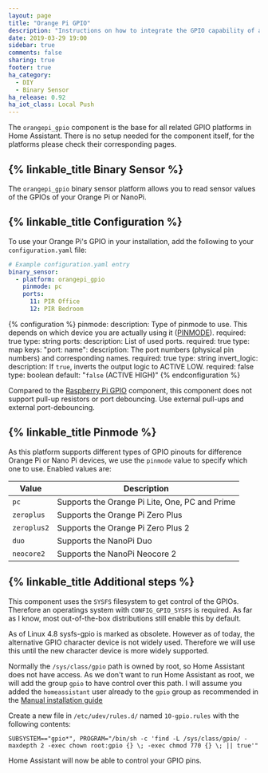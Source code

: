 ```yaml
---
layout: page
title: "Orange Pi GPIO"
description: "Instructions on how to integrate the GPIO capability of a Orange Pi into Home Assistant."
date: 2019-03-29 19:00
sidebar: true
comments: false
sharing: true
footer: true
ha_category:
  - DIY
  - Binary Sensor
ha_release: 0.92
ha_iot_class: Local Push
---
```


The `orangepi_gpio` component is the base for all related GPIO platforms in Home Assistant. There is no setup needed for the component itself, for the platforms please check their corresponding pages.

## {% linkable_title Binary Sensor %}

The `orangepi_gpio` binary sensor platform allows you to read sensor values of the GPIOs of your Orange Pi or NanoPi.

## {% linkable_title Configuration %}

To use your Orange Pi's GPIO in your installation, add the following to your `configuration.yaml` file:

```yaml
# Example configuration.yaml entry
binary_sensor:
  - platform: orangepi_gpio
    pinmode: pc
    ports:
      11: PIR Office
      12: PIR Bedroom
```

{% configuration %}
pinmode:
  description: Type of pinmode to use. This depends on which device you are actually using it ([PINMODE](/components/orangepi_gpio#pinmode)).
  required: true
  type: string
ports:
  description: List of used ports.
  required: true
  type: map
  keys:
    "port: name":
      description: The port numbers (physical pin numbers) and corresponding names.
      required: true
      type: string
invert_logic:
  description: If `true`, inverts the output logic to ACTIVE LOW.
  required: false
  type: boolean
  default: "`false` (ACTIVE HIGH)"
{% endconfiguration %}

Compared to the [Raspberry Pi GPIO](/components/rpi_gpio/) component, this component does not support pull-up resistors or port debouncing. Use external pull-ups and external port-debouncing.

## {% linkable_title Pinmode %}

As this platform supports different types of GPIO pinouts for difference Orange Pi or Nano Pi devices, we use the `pinmode` value to specify which one to use. Enabled values are:

| Value | Description |
| ----- | ----------- |
| `pc` | Supports the Orange Pi Lite, One, PC and Prime |
| `zeroplus` | Supports the Orange Pi Zero Plus |
| `zeroplus2` | Supports the Orange Pi Zero Plus 2 |
| `duo` | Supports the NanoPi Duo |
| `neocore2` | Supports the NanoPi Neocore 2 |

## {% linkable_title Additional steps %}
This component uses the `SYSFS` filesystem to get control of the GPIOs. Therefore an operatings system with `CONFIG_GPIO_SYSFS` is required. As far as I know, most out-of-the-box distributions still enable this by default.

As of Linux 4.8 sysfs-gpio is marked as obsolete. However as of today, the alternative GPIO character device is not widely used. Therefore we will use this until the new character device is more widely supported.

Normally the `/sys/class/gpio` path is owned by root, so Home Assistant does not have access. As we don't want to run Home Assistant as root, we will add the group `gpio` to have control over this path. I will assume you added the `homeassistant` user already to the `gpio` group as recommended in the [Manual installation guide](/docs/installation/raspberry-pi/)

Create a new file in `/etc/udev/rules.d/` named `10-gpio.rules` with the following contents:

```
SUBSYSTEM=="gpio*", PROGRAM="/bin/sh -c 'find -L /sys/class/gpio/ -maxdepth 2 -exec chown root:gpio {} \; -exec chmod 770 {} \; || true'"
```

Home Assistant will now be able to control your GPIO pins.
